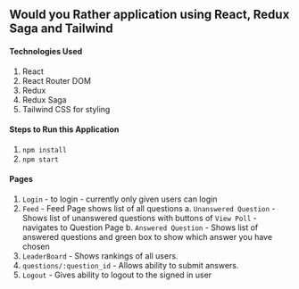 ## Would you Rather application using React, Redux Saga and Tailwind	

#### Technologies Used
1. React 
2. React Router DOM
3. Redux 
4. Redux Saga
5. Tailwind CSS for styling


#### Steps to Run this Application

1. `npm install`
2. `npm start`

#### Pages
1. `Login` - to login - currently only given users can login
2. `Feed` - Feed Page shows list of all questions
  a. `Unanswered Question` - Shows list of unanswered questions with buttons of `View Poll` - navigates to Question Page
  b. `Answered Question` - Shows list of answered questions and green box to show which answer you have chosen
3. `LeaderBoard` - Shows rankings of all users.
4. `questions/:question_id` - Allows ability to submit answers.
5. `Logout` - Gives ability to logout to the signed in user

